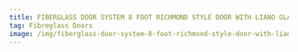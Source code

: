 ```yaml
---
title: FIBERGLASS DOOR SYSTEM 8 FOOT RICHMOND STYLE DOOR WITH LIANO GLASS
tag: Fibreglass Doors
image: /img/fiberglass-door-system-8-foot-richmond-style-door-with-liano-glass-e1501596154287.jpg
---
```

